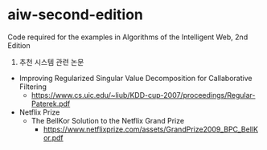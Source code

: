 # aiw-second-edition
Code required for the examples in Algorithms of the Intelligent Web, 2nd Edition

1. 추천 시스템 관련 논문 
 *  Improving Regularized Singular Value Decomposition for Callaborative Filtering   
    *  https://www.cs.uic.edu/~liub/KDD-cup-2007/proceedings/Regular-Paterek.pdf 
 *  Netflix Prize 
    *  The BellKor  Solution to the Netflix Grand Prize
       *  https://www.netflixprize.com/assets/GrandPrize2009_BPC_BellKor.pdf  
